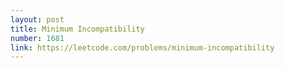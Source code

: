 ```yaml
---
layout: post
title: Minimum Incompatibility
number: 1681
link: https://leetcode.com/problems/minimum-incompatibility
---
```

